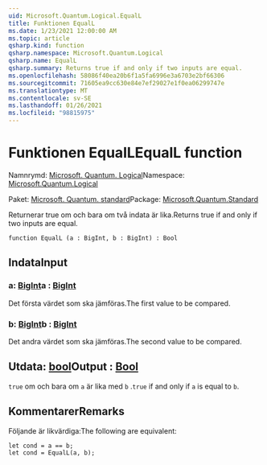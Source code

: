 ```yaml
---
uid: Microsoft.Quantum.Logical.EqualL
title: Funktionen EqualL
ms.date: 1/23/2021 12:00:00 AM
ms.topic: article
qsharp.kind: function
qsharp.namespace: Microsoft.Quantum.Logical
qsharp.name: EqualL
qsharp.summary: Returns true if and only if two inputs are equal.
ms.openlocfilehash: 58086f40ea20b6f1a5fa6996e3a6703e2bf66306
ms.sourcegitcommit: 71605ea9cc630e84e7ef29027e1f0ea06299747e
ms.translationtype: MT
ms.contentlocale: sv-SE
ms.lasthandoff: 01/26/2021
ms.locfileid: "98815975"
---
```

# <a name="equall-function"></a><span data-ttu-id="a36a8-102">Funktionen EqualL</span><span class="sxs-lookup"><span data-stu-id="a36a8-102">EqualL function</span></span>

<span data-ttu-id="a36a8-103">Namnrymd: [Microsoft. Quantum. Logical](xref:Microsoft.Quantum.Logical)</span><span class="sxs-lookup"><span data-stu-id="a36a8-103">Namespace: [Microsoft.Quantum.Logical](xref:Microsoft.Quantum.Logical)</span></span>

<span data-ttu-id="a36a8-104">Paket: [Microsoft. Quantum. standard](https://nuget.org/packages/Microsoft.Quantum.Standard)</span><span class="sxs-lookup"><span data-stu-id="a36a8-104">Package: [Microsoft.Quantum.Standard](https://nuget.org/packages/Microsoft.Quantum.Standard)</span></span>


<span data-ttu-id="a36a8-105">Returnerar true om och bara om två indata är lika.</span><span class="sxs-lookup"><span data-stu-id="a36a8-105">Returns true if and only if two inputs are equal.</span></span>

```qsharp
function EqualL (a : BigInt, b : BigInt) : Bool
```


## <a name="input"></a><span data-ttu-id="a36a8-106">Indata</span><span class="sxs-lookup"><span data-stu-id="a36a8-106">Input</span></span>

### <a name="a--bigint"></a><span data-ttu-id="a36a8-107">a: [BigInt](xref:microsoft.quantum.lang-ref.bigint)</span><span class="sxs-lookup"><span data-stu-id="a36a8-107">a : [BigInt](xref:microsoft.quantum.lang-ref.bigint)</span></span>

<span data-ttu-id="a36a8-108">Det första värdet som ska jämföras.</span><span class="sxs-lookup"><span data-stu-id="a36a8-108">The first value to be compared.</span></span>


### <a name="b--bigint"></a><span data-ttu-id="a36a8-109">b: [BigInt](xref:microsoft.quantum.lang-ref.bigint)</span><span class="sxs-lookup"><span data-stu-id="a36a8-109">b : [BigInt](xref:microsoft.quantum.lang-ref.bigint)</span></span>

<span data-ttu-id="a36a8-110">Det andra värdet som ska jämföras.</span><span class="sxs-lookup"><span data-stu-id="a36a8-110">The second value to be compared.</span></span>



## <a name="output--bool"></a><span data-ttu-id="a36a8-111">Utdata: [bool](xref:microsoft.quantum.lang-ref.bool)</span><span class="sxs-lookup"><span data-stu-id="a36a8-111">Output : [Bool](xref:microsoft.quantum.lang-ref.bool)</span></span>

<span data-ttu-id="a36a8-112">`true` om och bara om `a` är lika med `b` .</span><span class="sxs-lookup"><span data-stu-id="a36a8-112">`true` if and only if `a` is equal to `b`.</span></span>

## <a name="remarks"></a><span data-ttu-id="a36a8-113">Kommentarer</span><span class="sxs-lookup"><span data-stu-id="a36a8-113">Remarks</span></span>

<span data-ttu-id="a36a8-114">Följande är likvärdiga:</span><span class="sxs-lookup"><span data-stu-id="a36a8-114">The following are equivalent:</span></span>

```qsharp
let cond = a == b;
let cond = EqualL(a, b);
```